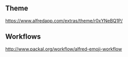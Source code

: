 ## Theme

https://www.alfredapp.com/extras/theme/r0xYNeBQ1P/

## Workflows

http://www.packal.org/workflow/alfred-emoji-workflow
